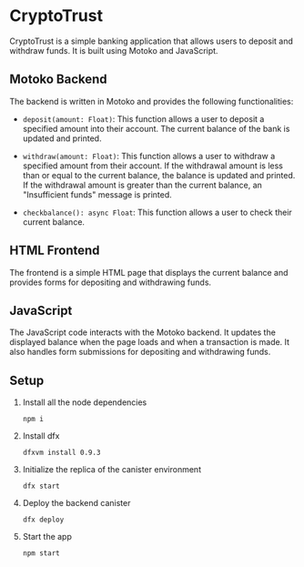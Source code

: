 # CryptoTrust

CryptoTrust is a simple banking application that allows users to deposit and withdraw funds. It is built using Motoko and JavaScript.

## Motoko Backend

The backend is written in Motoko and provides the following functionalities:

- `deposit(amount: Float)`: This function allows a user to deposit a specified amount into their account. The current balance of the bank is updated and printed.

- `withdraw(amount: Float)`: This function allows a user to withdraw a specified amount from their account. If the withdrawal amount is less than or equal to the current balance, the balance is updated and printed. If the withdrawal amount is greater than the current balance, an "Insufficient funds" message is printed.

- `checkbalance(): async Float`: This function allows a user to check their current balance.

## HTML Frontend

The frontend is a simple HTML page that displays the current balance and provides forms for depositing and withdrawing funds.

## JavaScript

The JavaScript code interacts with the Motoko backend. It updates the displayed balance when the page loads and when a transaction is made. It also handles form submissions for depositing and withdrawing funds.

## Setup

1. Install all the node dependencies 
    ```
   npm i
    ```
3. Install dfx 
    ```
   dfxvm install 0.9.3
    ```
4. Initialize the replica of the canister environment
   ```
   dfx start
   ```
5. Deploy the backend canister
   ```
   dfx deploy
   ```
6. Start the app
   ```
   npm start
   ```
